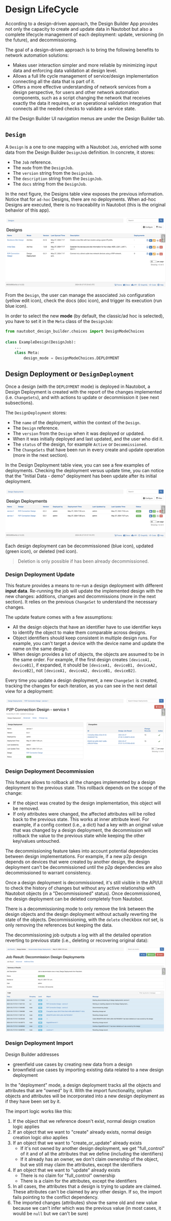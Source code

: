# Design LifeCycle

According to a design-driven approach, the Design Builder App provides not only the capacity to create and update data in Nautobot but also a complete lifecycle management of each deployment: update, versioning (in the future), and decommissioning.

The goal of a design-driven approach is to bring the following benefits to network automation solutions:

- Makes user interaction simpler and more reliable by minimizing input data and enforcing data validation at design level.
- Allows a full life cycle management of service/design implementation connecting all the data that is part of it.
- Offers a more effective understanding of network services from a design perspective, for users and other network automation components, such as a script changing the network that receives exactly the data it requires, or an operational validation integration that connects all the needed checks to validate a service state.

All the Design Builder UI navigation menus are under the Design Builder tab.

## `Design`

A `Design` is a one to one mapping with a Nautobot `Job`, enriched with some data from the Design Builder `DesignJob` definition. In concrete, it stores:

- The `Job` reference.
- The `mode` from the `DesignJob`.
- The `version` string from the `DesignJob`.
- The `description` string from the `DesignJob`.
- The `docs` string from the `DesignJob`.

In the next figure, the Designs table view exposes the previous information. Notice that for `ad-hoc` Designs, there are no deployments. When ad-hoc Designs are executed, there is no traceability in Nautobot (this is the original behavior of this app).

![designs](../images/screenshots/designs.png)

From the `Design`, the user can manage the associated `Job` configuration (yellow edit icon), check the docs (doc icon), and trigger its execution (run blue icon).

In order to select the new **mode** (by default, the classic/ad hoc is selected), you have to set it in the `Meta` class of the `DesignJob`:

```py
from nautobot_design_builder.choices import DesignModeChoices

class ExampleDesign(DesignJob):
    ...
    class Meta:
        design_mode = DesignModeChoices.DEPLOYMENT
```

## Design Deployment or `DesignDeployment`

Once a design (with the `DEPLOYMENT` mode) is deployed in Nautobot, a Design Deployment is created with the report of the changes implemented (i.e. `ChangeSets`), and with actions to update or decommission it (see next subsections).

The `DesignDeployment` stores:

- The `name` of the deployment, within the context of the `Design`.
- The `Design` reference.
- The `version` from the `Design` when it was deployed or updated.
- When it was initially deployed and last updated, and the user who did it.
- The `status` of the design, for example `Active` or `Decommissioned`.
- The `ChangeSets` that have been run in every create and update operation (more in the next section).

In the Design Deployment table view, you can see a few examples of deployments. Checking the deployment versus update time, you can notice that the "Initial Data - demo" deployment has been update after its initial deployment.

![design-deployments](../images/screenshots/design-deployments.png)

Each design deployment can be decommissioned (blue icon), updated (green icon), or deleted (red icon).

> Deletion is only possible if has been already decommissioned.

### Design Deployment Update

This feature provides a means to re-run a design deployment with different **input data**. Re-running the job will update the implemented design with the new changes: additions, changes and decommissions (more in the next section). It relies on the previous `ChangeSet` to understand the necessary changes.

The update feature comes with a few assumptions:

- All the design objects that have an identifier have to use identifier keys to identify the object to make them comparable across designs.
- Object identifiers should keep consistent in multiple design runs. For example, you can't target a device with the device name and update the name on the same design.
- When design provides a list of objects, the objects are assumed to be in the same order. For example, if the first design creates `[deviceA1, deviceB1]`, if expanded, it should be `[deviceA1, deviceB1, deviceA2, deviceB2]`, not `[deviceA1, deviceA2, deviceB1, deviceB2]`.

Every time you update a design deployment, a new `ChangeSet` is created, tracking the changes for each iteration, as you can see in the next detail view for a deployment:

![design-deployment-detail](../images/screenshots/design-deployment-detail.png)

### Design Deployment Decommission

This feature allows to rollback all the changes implemented by a design deployment to the previous state. This rollback depends on the scope of the change:

- If the object was created by the design implementation, this object will be removed.
- If only attributes were changed, the affected attributes will be rolled back to the previous state. This works at inner attribute level. For example, if a config context (i.e., a dict) had a key with an original value that was changed by a design deployment, the decommission will rollback the value to the previous state while keeping the other key/values untouched.

The decommissioning feature takes into account potential dependencies between design implementations. For example, if a new p2p design depends on devices that were created by another design, the design deployment can't be decommissioned until the p2p dependencies are also decommissioned to warrant consistency.

Once a design deployment is decommissioned, it's still visible in the API/UI to check the history of changes but without any active relationship with Nautobot objects (in a "Decommissioned" status). Once decommissioned, the design deployment can be deleted completely from Nautobot.

There is a decommissioning mode to only remove the link between the design objects and the design deployment without actually reverting the state of the objects. Decommissioning, with the `delete` checkbox _not_ set, is only removing the references but keeping the data.

The decommissioning job outputs a log with all the detailed operation reverting to previous state (i.e., deleting or recovering original data):

![design-deployment-decommissioning](../images/screenshots/design-deployment-decommissioning.png)

### Design Deployment Import

Design Builder addresses

- greenfield use cases by creating new data from a design
- brownfield use cases by importing existing data related to a new design deployment

In the "deployment" mode, a design deployment tracks all the objects and attributes that are "owned" by it. With the import functionality, orphan objects and attributes will be incorporated into a new design deployment as if they have been set by it.

The import logic works like this:

1. If the object that we reference doesn't exist, normal design creation logic applies
2. If an object that we want to "create" already exists, normal design creation logic _also_ applies
3. If an object that we want to "create_or_update" already exists
    - If it's not owned by another design deployment, we get "full_control" of it and of all the attributes that we define (including the identifiers)
    - If it already has an owner, we don't claim ownership of the object, but we still may claim the attributes, except the identifiers
4. If an object that we want to "update" already exists
    - There is no claim for "full_control" ownership
    - There is a claim for the attributes, except the identifiers
5. In all cases, the attributes that a design is trying to update are claimed. These attributes can't be claimed by any other design. If so, the import fails pointing to the conflict dependency.
6. The imported changes (attributes) show the same old and new value because we can't infer which was the previous value (in most cases, it would be `null` but we can't be sure)
